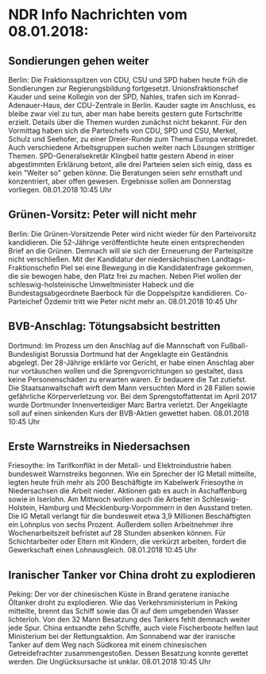 # NDR Info Nachrichten vom 08.01.2018:


## Sondierungen gehen weiter
Berlin: Die Fraktionsspitzen von CDU, CSU und SPD haben heute früh die Sondierungen zur Regierungsbildung fortgesetzt. Unionsfraktionschef Kauder und seine Kollegin von der SPD, Nahles, trafen sich im Konrad-Adenauer-Haus, der CDU-Zentrale in Berlin. Kauder sagte im Anschluss, es bleibe zwar viel zu tun, aber man habe bereits gestern gute Fortschritte erzielt. Details über die Themen wurden zunächst nicht bekannt. Für den Vormittag haben sich die Parteichefs von CDU, SPD und CSU, Merkel, Schulz und Seehofer, zu einer Dreier-Runde zum Thema Europa verabredet. Auch verschiedene Arbeitsgruppen suchen weiter nach Lösungen strittiger Themen. SPD-Generalsekretär Klingbeil hatte gestern Abend in einer abgestimmten Erklärung betont, alle drei Parteien seien sich einig, dass es kein "Weiter so" geben könne. Die Beratungen seien sehr ernsthaft und konzentriert, aber offen gewesen. Ergebnisse sollen am Donnerstag vorliegen. 08.01.2018 10:45 Uhr 

## Grünen-Vorsitz: Peter will nicht mehr
Berlin: Die Grünen-Vorsitzende Peter wird nicht wieder für den Parteivorsitz kandidieren. Die 52-Jährige veröffentlichte heute einen entsprechenden Brief an die Grünen. Demnach will sie sich der Erneuerung der Parteispitze nicht verschließen. Mit der Kandidatur der niedersächsischen Landtags-Fraktionschefin Piel sei eine Bewegung in die Kandidatenfrage gekommen, die sie bewogen habe, den Platz frei zu machen. Neben Piel wollen der schleswig-holsteinische Umweltminister Habeck und die Bundestagsabgeordnete Baerbock für die Doppelspitze kandidieren. Co-Parteichef Özdemir tritt wie Peter nicht mehr an. 08.01.2018 10:45 Uhr 

## BVB-Anschlag: Tötungsabsicht bestritten
Dortmund: Im Prozess um den Anschlag auf die Mannschaft von Fußball-Bundesligist Borussia Dortmund hat der Angeklagte ein Geständnis abgelegt. Der 28-Jährige erklärte vor Gericht, er habe einen Anschlag aber nur vortäuschen wollen und die Sprengvorrichtungen so gestaltet, dass keine Personenschäden zu erwarten waren. Er bedauere die Tat zutiefst. Die Staatsanwaltschaft wirft dem Mann versuchten Mord in 28 Fällen sowie gefährliche Körperverletzung vor. Bei dem Sprengstoffattentat im April 2017 wurde Dortmunder Innenverteidiger Marc Bartra verletzt. Der Angeklagte soll auf einen sinkenden Kurs der BVB-Aktien gewettet haben. 08.01.2018 10:45 Uhr 

## Erste Warnstreiks in Niedersachsen
Friesoythe: Im Tarifkonflikt in der Metall- und Elektroindustrie haben bundesweit Warnstreiks begonnen. Wie ein Sprecher der IG Metall mitteilte, legten heute früh mehr als 200 Beschäftigte im Kabelwerk Friesoythe in Niedersachsen die Arbeit nieder. Aktionen gab es auch in Aschaffenburg sowie in Iserlohn. Am Mittwoch wollen auch die Arbeiter in Schleswig-Holstein, Hamburg und Mecklenburg-Vorpommern in den Ausstand treten. Die IG Metall verlangt für die bundesweit etwa 3,9 Millionen Beschäftigten ein Lohnplus von sechs Prozent. Außerdem sollen Arbeitnehmer ihre Wochenarbeitszeit befristet auf 28 Stunden absenken können. Für Schichtarbeiter oder Eltern mit Kindern, die verkürzt arbeiten, fordert die Gewerkschaft einen Lohnausgleich. 08.01.2018 10:45 Uhr 

## Iranischer Tanker vor China droht zu explodieren
Peking: Der vor der chinesischen Küste in Brand geratene iranische Öltanker droht zu explodieren. Wie das Verkehrsministerium in Peking mitteilte, brennt das Schiff sowie das Öl auf dem umgebenden Wasser lichterloh. Von den 32 Mann Besatzung des Tankers fehlt demnach weiter jede Spur. China entsandte zehn Schiffe, auch viele Fischerboote helfen laut Ministerium bei der Rettungsaktion. Am Sonnabend war der iranische Tanker auf dem Weg nach Südkorea mit einem chinesischen Getreidefrachter zusammengestoßen. Dessen Besatzung konnte gerettet werden. Die Unglücksursache ist unklar. 08.01.2018 10:45 Uhr 
